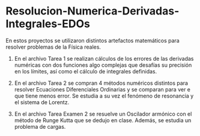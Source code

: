# Resolucion-Numerica-Derivadas-Integrales-EDOs
En estos proyectos se utilizaron distintos artefactos matemáticos para resolver problemas de la Física reales.
1. En el archivo Tarea 1 se realizan cálculos de los errores de las derivadas numéricas con dos funciones algo complejas que desafías su precisión en los límites, así como el cálculo de integrales definidas.

3. En el archivo Tarea 2 se compran 4 métodos numéricos distintos para resolver Ecuaciones Diferenciales Ordinarias y se comparan para ver e que tiene menos error. Se estudia a su vez el fenómeno de resonancia y el sistema de Lorentz.

5. En el archivo Tarea Examen 2 se resuelve un Oscilador armónico con el método de Runge Kutta que se dedujo en clase. Además, se estudia un problema de cargas.
